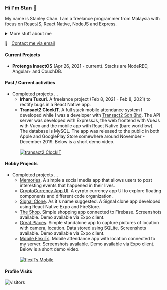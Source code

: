 ### Hi I'm Stan 👋

My name is Stanley Chan. I am a freelance programmer from Malaysia with focus on ReactJS, React Native, NodeJS and Express.

<details>
<summary>
  More stuff about me
</summary>
<br>
I started picking up programming again in 2017. I stopped practicing it in 2000. I used to code reports in INFORMIX 4GL. It was hard picking it up again. I had to relearn everything as the current tech is totally different to what I was exposed to before.
<br><br>
So yeah, I'd see myself as a self taught programmer.
</details>

:email: &nbsp; [Contact me via email](mailto:nahcnats@gmail.com) 

#### Current Projects
- **Protenga InsectOS** (Apr 26, 2021 - current). Stacks are NodeRED, Angular+ and CouchDB.

#### Past / Current activities
- Completed projects ...
  - **Irham Tuxuri**. A freelance project (Feb 8, 2021 - Feb 8, 2021) to rectify bugs in a React Native app.
  - **Transact2 ClockIT**. A full stack mobile attendance system I developed while I was a developer with [Transact2 Sdn Bhd](https://transact2.com/). The API server was developed with ExpressJs, the web frontend with VueJs with Vuex and the mobile app with React Native (bare workflow). The database is MySQL. The app was released to the public in both Apple and GooglePlay Store somewhere around November - December 2019. Below is a short demo video.
  <br><br>
  [![transact2 ClockIT](http://img.youtube.com/vi/5sAn6MhzN9c/0.jpg)](http://www.youtube.com/watch?v=5sAn6MhzN9c "Click to play on YouTube")
  
#### Hobby Projects
- Completed projects ...
  - [Memories](https://github.com/nahcnats/memories-reactjs-mern). A simple a social media app that allows users to post interesting events that happened in their lives.
  - [CryptoCurrency App UI](https://github.com/nahcnats/cyrptocurrency_app). A cyrpto currency app UI to explore floating components and different code organization.
  - [Signal Clone](https://github.com/nahcnats/signal-clone). As it's name suggested. A Signal clone app developed using React Native Expo and FireStore.
  - [The Shop](https://github.com/nahcnats/rnTheShop). Simple shopping app connected to Firebase. Screenshots available. Demo available via Expo client.
  - [Great Places](https://github.com/nahcnats/greatplaces). Simple standalone app to capture pictures of location with camera, location. Data stored using SQLite. Screenshots available. Demo available via Expo client.
  - [Mobile FlexiTs](https://github.com/nahcnats/mobile-flexits). Mobile attendance app with location connected to my server. Screenshots available. Demo available via Expo client. Below is a short demo video.
  <br><br>
    [![flexiTs Mobile](http://img.youtube.com/vi/TU9RV6V1smQ/0.jpg)](https://youtu.be/TU9RV6V1smQ "Click to play on YouTube")

#### Profile Visits
![visitors](https://visitor-badge.glitch.me/badge?page_id=nahcnats.nahcnats)
